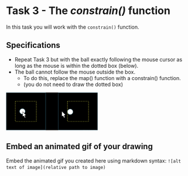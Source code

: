 # Task 3 - The *constrain()* function

In this task you will work with the `constrain()` function.

## Specifications

- Repeat Task 3 but with the ball exactly following the mouse cursor as long as the mouse is within the dotted box (below).
- The ball cannot follow the mouse outside the box.
  * To do this, replace the map() function with a constrain() function.
  * (you do not need to draw the dotted box)
  
<img src="../images/img1.png" width="250px">

## Embed an animated gif of your drawing
 
Embed the animated gif you created here using markdown syntax: `![alt text of image](relative path to image)`
